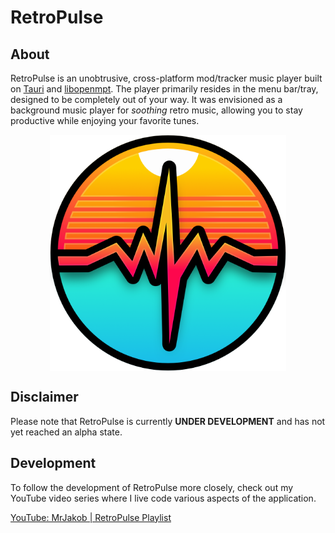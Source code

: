 # RetroPulse

## About

RetroPulse is an unobtrusive, cross-platform mod/tracker music player built on [Tauri](https://tauri.app/) and [libopenmpt](https://lib.openmpt.org/). The player primarily resides in the menu bar/tray, designed to be completely out of your way. It was envisioned as a background music player for *soothing* retro music, allowing you to stay productive while enjoying your favorite tunes.

<img src="assets/artwork/app-icon.png" alt="RetroPulse App Icon" style="width: 75%; margin: auto; display: block;">

## Disclaimer

Please note that RetroPulse is currently **UNDER DEVELOPMENT** and has not yet reached an alpha state.

## Development

To follow the development of RetroPulse more closely, check out my YouTube video series where I live code various aspects of the application.

[YouTube: MrJakob | RetroPulse Playlist](https://youtube.com/playlist?list=PLy68GuC77sUT3vFkoz0jsIRVC07liRNqr&si=hbKs7fvR9IEKTXFP)
